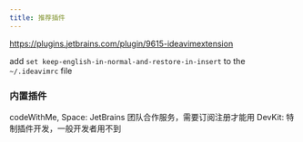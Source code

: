 ```yaml
---
title: 推荐插件
---
```


https://plugins.jetbrains.com/plugin/9615-ideavimextension

add `set keep-english-in-normal-and-restore-in-insert` to the `~/.ideavimrc` file

### 内置插件

codeWithMe, Space: JetBrains 团队合作服务，需要订阅注册才能用
DevKit: 特制插件开发，一般开发者用不到
